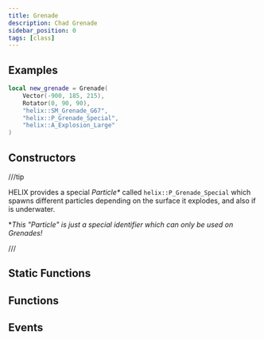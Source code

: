 ```yaml
---
title: Grenade
description: Chad Grenade
sidebar_position: 0
tags: [class]
---
```


<HeaderDeclaration type="Class" name="Grenade" image="/img/docs/grenade.webp" />


## Examples

```lua
local new_grenade = Grenade(
	Vector(-900, 185, 215),
	Rotator(0, 90, 90),
	"helix::SM_Grenade_G67",
	"helix::P_Grenade_Special",
	"helix::A_Explosion_Large"
)
```

## Constructors

<ConstructorDeclaration type="Class" name="Grenade" />

///tip

HELIX provides a special _Particle*_ called `helix::P_Grenade_Special` which spawns different particles depending on the surface it explodes, and also if is underwater.

**This "Particle" is just a special identifier which can only be used on Grenades!*

///


## Static Functions

<StaticFunctionsDeclaration type="Class" name="Grenade" />


## Functions

<FunctionsDeclaration type="Class" name="Grenade" />


## Events

<EventsDeclaration type="Class" name="Grenade" />
